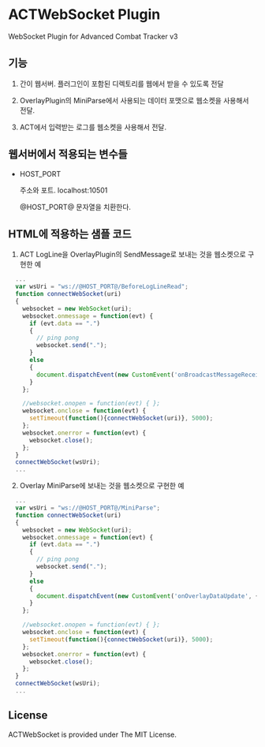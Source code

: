 # ACTWebSocket Plugin

WebSocket Plugin for Advanced Combat Tracker v3

## 기능 ##

1. 간이 웹서버.
   플러그인이 포함된 디렉토리를 웹에서 받을 수 있도록 전달

2. OverlayPlugin의 MiniParse에서 사용되는 데이터 포맷으로 웹소켓을 사용해서 전달.
 
3. ACT에서 입력받는 로그를 웹소켓을 사용해서 전달.


## 웹서버에서 적용되는 변수들 ##

* HOST_PORT

  주소와 포트.
  localhost:10501
  
  @HOST_PORT@ 문자열을 치환한다.


## HTML에 적용하는 샘플 코드 ##

1. ACT LogLine을 OverlayPlugin의 SendMessage로 보내는 것을 웹소켓으로 구현한 예
``` javascript
  ...
  var wsUri = "ws://@HOST_PORT@/BeforeLogLineRead";
  function connectWebSocket(uri)
  {
    websocket = new WebSocket(uri);
    websocket.onmessage = function(evt) {
      if (evt.data == ".")
      {
        // ping pong
        websocket.send(".");
      }
      else
      {
        document.dispatchEvent(new CustomEvent('onBroadcastMessageReceive', { detail: evt.data }));
      }
    };

    //websocket.onopen = function(evt) { };
    websocket.onclose = function(evt) { 
      setTimeout(function(){connectWebSocket(uri)}, 5000);
    };
    websocket.onerror = function(evt) {
      websocket.close();
    };
  }    
  connectWebSocket(wsUri);
  ...
```    

2. Overlay MiniParse에 보내는 것을 웹소켓으로 구현한 예
``` javascript
  ...
  var wsUri = "ws://@HOST_PORT@/MiniParse";
  function connectWebSocket(uri)
  {
    websocket = new WebSocket(uri);
    websocket.onmessage = function(evt) {
      if (evt.data == ".")
      {
        // ping pong
        websocket.send(".");
      }
      else
      {
        document.dispatchEvent(new CustomEvent('onOverlayDataUpdate', { detail: JSON.parse(evt.data) }));
      }
    };

    //websocket.onopen = function(evt) { };
    websocket.onclose = function(evt) { 
      setTimeout(function(){connectWebSocket(uri)}, 5000);
    };
    websocket.onerror = function(evt) {
      websocket.close();
    };
  }    
  connectWebSocket(wsUri);
  ...
```


## License ##

ACTWebSocket is provided under The MIT License.
